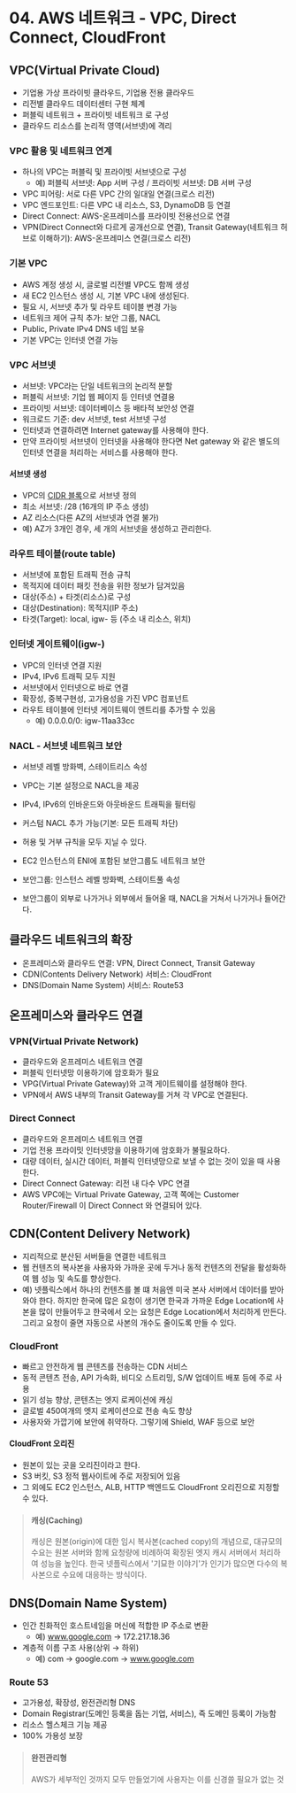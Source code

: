 # 04. AWS 네트워크 - VPC, Direct Connect, CloudFront

## VPC(Virtual Private Cloud)

- 기업용 가상 프라이빗 클라우드, 기업용 전용 클라우드
- 리전별 클라우드 데이터센터 구현 체계
- 퍼블릭 네트워크 + 프라이빗 네트워크 로 구성
- 클라우드 리소스를 논리적 영역(서브넷)에 격리

### VPC 활용 및 네트워크 연계

- 하나의 VPC는 퍼블릭 및 프라이빗 서브넷으로 구성
  - 예) 퍼블릭 서브넷: App 서버 구성 / 프라이빗 서브넷: DB 서버 구성
- VPC 피어링: 서로 다른 VPC 간의 일대일 연결(크로스 리전)
- VPC 엔드포인트: 다른 VPC 내 리소스, S3, DynamoDB 등 연결
- Direct Connect: AWS-온프레미스를 프라이빗 전용선으로 연결
- VPN(Direct Connect와 다르게 공개선으로 연결), Transit Gateway(네트워크 허브로 이해하기): AWS-온프레미스 연결(크로스 리전)

### 기본 VPC

- AWS 계정 생성 시, 글로벌 리전별 VPC도 함께 생성
- 새 EC2 인스턴스 생성 시, 기본 VPC 내에 생성된다.
- 필요 시, 서브넷 추가 및 라우트 테이블 변경 가능
- 네트워크 제어 규칙 추가: 보안 그룹, NACL
- Public, Private IPv4 DNS 네임 보유
- 기본 VPC는 인터넷 연결 가능

### VPC 서브넷

- 서브넷: VPC라는 단일 네트워크의 논리적 분할
- 퍼블릭 서브넷: 기업 웹 페이지 등 인터넷 연결용
- 프라이빗 서브넷: 데이터베이스 등 배타적 보안성 연결
- 워크로드 기준: dev 서브넷, test 서브넷 구성
- 인터넷과 연결하려면 Internet gateway를 사용해야 한다.
- 만약 프라이빗 서브넷이 인터넷을 사용해야 한다면 Net gateway 와 같은 별도의 인터넷 연결을 처리하는 서비스를 사용해야 한다.

#### 서브넷 생성

- VPC의 [CIDR 블록](https://aws.amazon.com/ko/what-is/cidr/)으로 서브넷 정의
- 최소 서브넷: /28 (16개의 IP 주소 생성)
- AZ 리소스(다른 AZ의 서브넷과 연결 불가)
- 예) AZ가 3개인 경우, 세 개의 서브넷을 생성하고 관리한다.

### 라우트 테이블(route table)

- 서브넷에 포함된 트래픽 전송 규칙
- 목적지에 데이터 패킷 전송을 위한 정보가 담겨있음
- 대상(주소) + 타겟(리소스)로 구성
- 대상(Destination): 목적지(IP 주소)
- 타겟(Target): local, igw- 등 (주소 내 리소스, 위치)

### 인터넷 게이트웨이(igw-)

- VPC의 인터넷 연결 지원
- IPv4, IPv6 트래픽 모두 지원
- 서브넷에서 인터넷으로 바로 연결
- 확장성, 중복구현성, 고가용성을 가진 VPC 컴포넌트
- 라우트 테이블에 인터넷 게이트웨이 엔트리를 추가할 수 있음
  - 예) 0.0.0.0/0: igw-11aa33cc

### NACL - 서브넷 네트워크 보안

- 서브넷 레벨 방화벽, 스테이트리스 속성
- VPC는 기본 설정으로 NACL을 제공
- IPv4, IPv6의 인바운드와 아웃바운드 트래픽을 필터링
- 커스텀 NACL 추가 가능(기본: 모든 트래픽 차단)
- 허용 및 거부 규칙을 모두 지닐 수 있다.

- EC2 인스턴스의 ENI에 포함된 보안그룹도 네트워크 보안
- 보안그룹: 인스턴스 레벨 방화벽, 스테이트풀 속성
- 보안그룹이 외부로 나가거나 외부에서 들어올 때, NACL을 거쳐서 나가거나 들어간다.

## 클라우드 네트워크의 확장

- 온프레미스와 클라우드 연결: VPN, Direct Connect, Transit Gateway
- CDN(Contents Delivery Network) 서비스: CloudFront
- DNS(Domain Name System) 서비스: Route53

## 온프레미스와 클라우드 연결

### VPN(Virtual Private Network)

- 클라우드와 온프레미스 네트워크 연결
- 퍼블릭 인터넷망 이용하기에 암호화가 필요
- VPG(Virtual Private Gateway)와 고객 게이트웨이를 설정해야 한다.
- VPN에서 AWS 내부의 Transit Gateway를 거쳐 각 VPC로 연결된다.

### Direct Connect

- 클라우드와 온프레미스 네트워크 연결
- 기업 전용 프라이밋 인터넷망을 이용하기에 암호화가 불필요하다.
- 대량 데이터, 실시간 데이터, 퍼블릭 인터넷망으로 보낼 수 없는 것이 있을 때 사용한다.
- Direct Connect Gateway: 리전 내 다수 VPC 연결
- AWS VPC에는 Virtual Private Gateway, 고객 쪽에는 Customer Router/Firewall 이 Direct Connect 와 연결되어 있다.

## CDN(Content Delivery Network)

- 지리적으로 분산된 서버들을 연결한 네트워크
- 웹 컨텐츠의 복사본을 사용자와 가까운 곳에 두거나 동적 컨텐츠의 전달을 활성화하여 웹 성능 및 속도를 향상한다.
- 예) 넷플릭스에서 하나의 컨텐츠를 볼 떄 처음엔 미국 본사 서버에서 데이터를 받아와야 한다. 하지만 한국에 많은 요청이 생기면 한국과 가까운 Edge Location에 사본을 많이 만들어두고 한국에서 오는 요청은 Edge Location에서 처리하게 만든다. 그리고 요청이 줄면 자동으로 사본의 개수도 줄이도록 만들 수 있다.

### CloudFront

- 빠르고 안전하게 웹 콘텐츠를 전송하는 CDN 서비스
- 동적 콘텐츠 전송, API 가속화, 비디오 스트리밍, S/W 업데이트 배포 등에 주로 사용
- 읽기 성능 향상, 콘텐츠는 엣지 로케이션에 캐싱
- 글로벌 450여개의 엣지 로케이션으로 전송 속도 향상
- 사용자와 가깝기에 보안에 취약하다. 그렇기에 Shield, WAF 등으로 보안

#### CloudFront 오리진

- 원본이 있는 곳을 오리진이라고 한다.
- S3 버킷, S3 정적 웹사이트에 주로 저장되어 있음
- 그 외에도 EC2 인스턴스, ALB, HTTP 백엔드도 CloudFront 오리진으로 지정할 수 있다.

> #### 캐싱(Caching)
> 
> 캐싱은 원본(origin)에 대한 임시 복사본(cached copy)의 개념으로, 대규모의 수요는 원본 서버와 함께 요청량에 비례하여 확장된 엣지 캐시 서버에서 처리하여 성능을 높인다.
> 한국 넷플릭스에서 '기묘한 이야기'가 인기가 많으면 다수의 복사본으로 수요에 대응하는 방식이다.


## DNS(Domain Name System)

- 인간 친화적인 호스트네임을 머신에 적합한 IP 주소로 변환
  - 예) www.google.com → 172.217.18.36
- 계층적 이름 구조 사용(상위 → 하위)
  - 예) com → google.com → www.google.com

### Route 53

- 고가용성, 확장성, 완전관리형 DNS
- Domain Registrar(도메인 등록을 돕는 기업, 서비스), 즉 도메인 등록이 가능함
- 리소스 헬스체크 기능 제공
- 100% 가용성 보장

> #### 완전관리형
> 
> AWS가 세부적인 것까지 모두 만들었기에 사용자는 이를 신경쓸 필요가 없는 것